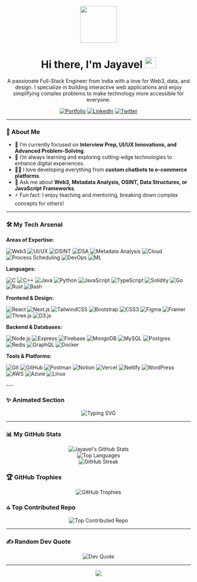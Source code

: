 <div id="header" align="center">
  <img src="https://media.giphy.com/media/M9gbBd9nbDrOTu1Mqx/giphy.gif" width="100"/>
  <h1>
    Hi there, I'm Jayavel 
    <img src="https://media.giphy.com/media/hvRJCLFzcasrR4ia7z/giphy.gif" width="30px"/>
  </h1>
  <p>
    A passionate Full-Stack Engineer from India with a love for Web3, data, and design. I specialize in building interactive web applications and enjoy simplifying complex problems to make technology more accessible for everyone.
  </p>
  
  <a href="https://jayafolio.netlify.app" target="_blank"><img src="https://img.shields.io/badge/Portfolio-%23000000.svg?style=for-the-badge&logo=firefox&logoColor=#FF7139" alt="Portfolio"/></a>
  <a href="YOUR_LINKEDIN_LINK_HERE" target="_blank"><img src="https://img.shields.io/badge/linkedin-%230077B5.svg?style=for-the-badge&logo=linkedin&logoColor=white" alt="LinkedIn"/></a>
  <a href="YOUR_TWITTER_LINK_HERE" target="_blank"><img src="https://img.shields.io/badge/twitter-%231DA1F2.svg?style=for-the-badge&logo=twitter&logoColor=white" alt="Twitter"/></a>
</div>

---

### 🚀 About Me

-   🔭 I’m currently focused on **Interview Prep, UI/UX Innovations, and Advanced Problem-Solving**.
-   🌱 I’m always learning and exploring cutting-edge technologies to enhance digital experiences.
-   👨‍💻 I love developing everything from **custom chatbots to e-commerce platforms**.
-   💬 Ask me about **Web3, Metadata Analysis, OSINT, Data Structures, or JavaScript Frameworks**.
-   ⚡ Fun fact: I enjoy teaching and mentoring, breaking down complex concepts for others!

---

### 🛠️ My Tech Arsenal



  **Areas of Expertise:**
  <p>
    <img src="https://img.shields.io/badge/Web3-6A5ACD?style=for-the-badge&logo=ethereum&logoColor=white" alt="Web3"/>
    <img src="https://img.shields.io/badge/UI/UX Design-F24E1E?style=for-the-badge&logo=figma&logoColor=white" alt="UI/UX"/>
    <img src="https://img.shields.io/badge/OSINT-000000?style=for-the-badge&logo=hackthebox&logoColor=white" alt="OSINT"/>
    <img src="https://img.shields.io/badge/Data Structures & Algorithms-007ACC?style=for-the-badge&logo=cplusplus&logoColor=white" alt="DSA"/>
    <img src="https://img.shields.io/badge/Metadata Analysis-4CAF50?style=for-the-badge&logo=google-drive&logoColor=white" alt="Metadata Analysis"/>
    <img src="https://img.shields.io/badge/Cloud Computing-4285F4?style=for-the-badge&logo=google-cloud&logoColor=white" alt="Cloud"/>
    <img src="https://img.shields.io/badge/Process Scheduling-FFB300?style=for-the-badge&logo=linux&logoColor=white" alt="Process Scheduling"/>
    <img src="https://img.shields.io/badge/DevOps-2496ED?style=for-the-badge&logo=docker&logoColor=white" alt="DevOps"/>
    <img src="https://img.shields.io/badge/Machine Learning-FF6F00?style=for-the-badge&logo=tensorflow&logoColor=white" alt="ML"/>
  </p>
  
  **Languages:**
  <p>
    <img src="https://img.shields.io/badge/c-%2300599C.svg?style=for-the-badge&logo=c&logoColor=white" alt="C"/>
    <img src="https://img.shields.io/badge/c++-%2300599C.svg?style=for-the-badge&logo=c%2B%2B&logoColor=white" alt="C++"/>
    <img src="https://img.shields.io/badge/java-%23ED8B00.svg?style=for-the-badge&logo=openjdk&logoColor=white" alt="Java"/>
    <img src="https://img.shields.io/badge/python-3670A0?style=for-the-badge&logo=python&logoColor=ffdd54" alt="Python"/>
    <img src="https://img.shields.io/badge/javascript-%23323330.svg?style=for-the-badge&logo=javascript&logoColor=%23F7DF1E" alt="JavaScript"/>
    <img src="https://img.shields.io/badge/typescript-007ACC?style=for-the-badge&logo=typescript&logoColor=white" alt="TypeScript"/>
    <img src="https://img.shields.io/badge/solidity-363636?style=for-the-badge&logo=solidity&logoColor=white" alt="Solidity"/>
    <img src="https://img.shields.io/badge/go-00ADD8?style=for-the-badge&logo=go&logoColor=white" alt="Go"/>
    <img src="https://img.shields.io/badge/rust-000000?style=for-the-badge&logo=rust&logoColor=white" alt="Rust"/>
    <img src="https://img.shields.io/badge/bash-4EAA25?style=for-the-badge&logo=gnubash&logoColor=white" alt="Bash"/>
  </p>

  **Frontend & Design:**
  <p>
    <img src="https://img.shields.io/badge/react-%2320232a.svg?style=for-the-badge&logo=react&logoColor=%2361DAFB" alt="React"/>
    <img src="https://img.shields.io/badge/nextjs-000000?style=for-the-badge&logo=nextdotjs&logoColor=white" alt="Next.js"/>
    <img src="https://img.shields.io/badge/tailwindcss-%2338B2AC.svg?style=for-the-badge&logo=tailwind-css&logoColor=white" alt="TailwindCSS"/>
    <img src="https://img.shields.io/badge/bootstrap-%238511FA.svg?style=for-the-badge&logo=bootstrap&logoColor=white" alt="Bootstrap"/>
    <img src="https://img.shields.io/badge/css3-%231572B6.svg?style=for-the-badge&logo=css3&logoColor=white" alt="CSS3"/>
    <img src="https://img.shields.io/badge/figma-%23F24E1E.svg?style=for-the-badge&logo=figma&logoColor=white" alt="Figma"/>
    <img src="https://img.shields.io/badge/Framer-black?style=for-the-badge&logo=framer&logoColor=blue" alt="Framer"/>
    <img src="https://img.shields.io/badge/three.js-000000?style=for-the-badge&logo=threedotjs&logoColor=white" alt="Three.js"/>
    <img src="https://img.shields.io/badge/d3.js-F9A03C?style=for-the-badge&logo=d3dotjs&logoColor=white" alt="D3.js"/>
  </p>

  **Backend & Databases:**
  <p>
    <img src="https://img.shields.io/badge/node.js-339933?style=for-the-badge&logo=nodedotjs&logoColor=white" alt="Node.js"/>
    <img src="https://img.shields.io/badge/express.js-000000?style=for-the-badge&logo=express&logoColor=white" alt="Express"/>
    <img src="https://img.shields.io/badge/firebase-%23039BE5.svg?style=for-the-badge&logo=firebase" alt="Firebase"/>
    <img src="https://img.shields.io/badge/MongoDB-%234ea94b.svg?style=for-the-badge&logo=mongodb&logoColor=white" alt="MongoDB"/>
    <img src="https://img.shields.io/badge/mysql-4479A1.svg?style=for-the-badge&logo=mysql&logoColor=white" alt="MySQL"/>
    <img src="https://img.shields.io/badge/postgres-%23316192.svg?style=for-the-badge&logo=postgresql&logoColor=white" alt="Postgres"/>
    <img src="https://img.shields.io/badge/redis-DC382D?style=for-the-badge&logo=redis&logoColor=white" alt="Redis"/>
    <img src="https://img.shields.io/badge/graphql-E10098?style=for-the-badge&logo=graphql&logoColor=white" alt="GraphQL"/>
    <img src="https://img.shields.io/badge/docker-2496ED?style=for-the-badge&logo=docker&logoColor=white" alt="Docker"/>
  </p>
  
  **Tools & Platforms:**
  <p>
    <img src="https://img.shields.io/badge/git-%23F05033.svg?style=for-the-badge&logo=git&logoColor=white" alt="Git"/>
    <img src="https://img.shields.io/badge/github-%23121011.svg?style=for-the-badge&logo=github&logoColor=white" alt="GitHub"/>
    <img src="https://img.shields.io/badge/Postman-FF6C37?style=for-the-badge&logo=postman&logoColor=white" alt="Postman"/>
    <img src="https://img.shields.io/badge/Notion-%23000000.svg?style=for-the-badge&logo=notion&logoColor=white" alt="Notion"/>
    <img src="https://img.shields.io/badge/vercel-%23000000.svg?style=for-the-badge&logo=vercel&logoColor=white" alt="Vercel"/>
    <img src="https://img.shields.io/badge/netlify-%23000000.svg?style=for-the-badge&logo=netlify&logoColor=#00C7B7" alt="Netlify"/>
    <img src="https://img.shields.io/badge/WordPress-%23117AC9.svg?style=for-the-badge&logo=WordPress&logoColor=white" alt="WordPress"/>
    <img src="https://img.shields.io/badge/aws-232F3E?style=for-the-badge&logo=amazonaws&logoColor=white" alt="AWS"/>
    <img src="https://img.shields.io/badge/azure-0078D4?style=for-the-badge&logo=microsoftazure&logoColor=white" alt="Azure"/>
    <img src="https://img.shields.io/badge/linux-FCC624?style=for-the-badge&logo=linux&logoColor=black" alt="Linux"/>
  </p>
---

### ✨ Animated Section

<p align="center">
  <img src="https://readme-typing-svg.herokuapp.com?font=Fira+Code&size=26&pause=1000&color=36BCF7&center=true&vCenter=true&width=700&lines=Full-Stack+Engineer;Web3+Enthusiast;UI%2FUX+Designer;Open+Source+Contributor;Data+Lover" alt="Typing SVG" />
</p>

---

### 📊 My GitHub Stats

<p align="center">
  <img src="https://github-readme-stats.vercel.app/api?username=Jayavel2005&theme=react&hide_border=false&include_all_commits=true&count_private=false" alt="Jayavel's GitHub Stats"/>
  <br/>
  <img src="https://github-readme-stats.vercel.app/api/top-langs/?username=Jayavel2005&theme=react&hide_border=false&include_all_commits=true&count_private=true&layout=compact" alt="Top Languages"/>
  <br/>
  <img src="https://nirzak-streak-stats.vercel.app/?user=Jayavel2005&theme=react&hide_border=false" alt="GitHub Streak"/>
</p>

### 🏆 GitHub Trophies

<p align="center">
  <img src="https://github-profile-trophy.vercel.app/?username=Jayavel2005&theme=dark&no-frame=true&no-bg=false&margin-w=4" alt="GitHub Trophies"/>
</p>

### 🔝 Top Contributed Repo

<p align="center">
  <img src="https://github-contributor-stats.vercel.app/api?username=Jayavel2005&limit=5&theme=dark&combine_all_yearly_contributions=true" alt="Top Contributed Repo"/>
</p>

---

### ✍️ Random Dev Quote
<p align="center">
  <img src="https://quotes-github-readme.vercel.app/api?type=horizontal&theme=radical" alt="Dev Quote"/>
</p>

---

<div align="center">
  
  [![](https://visitcount.itsvg.in/api?id=Jayavel2005&icon=2&color=0)](https://visitcount.itsvg.in)

</div>
